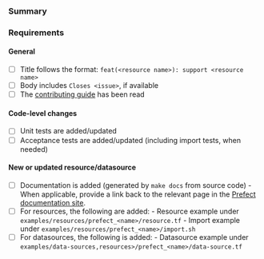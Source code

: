 ### Summary

<!-- Add a brief description of your change here -->

### Requirements

#### General

- [ ] Title follows the format: `feat(<resource name>): support <resource name>`
- [ ] Body includes `Closes <issue>`, if available
- [ ] The [contributing guide](https://github.com/PrefectHQ/terraform-provider-prefect/blob/main/_about/CONTRIBUTING.md) has been read

#### Code-level changes

- [ ] Unit tests are added/updated
- [ ] Acceptance tests are added/updated (including import tests, when needed)

#### New or updated resource/datasource
- [ ] Documentation is added (generated by `make docs` from source code)
      - When applicable, provide a link back to the relevant page in the [Prefect documentation site](https://docs.prefect.io).
- [ ] For resources, the following are added:
      - Resource example under `examples/resources/prefect_<name>/resource.tf`
      - Import example under `examples/resources/prefect_<name>/import.sh`
- [ ] For datasources, the following is added:
      - Datasource example under `examples/data-sources,resources>/prefect_<name>/data-source.tf`

